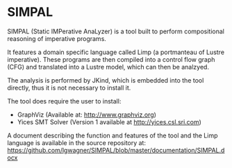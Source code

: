 # SIMPAL

SIMPAL (Static IMPerative AnaLyzer) is a tool built to perform compositional reasoning of imperative programs.

It features a domain specific language called Limp (a portmanteau of Lustre imperative). These programs are
then compiled into a control flow graph (CFG) and translated into a Lustre model, which can then be analzyed.

The analysis is performed by JKind, which is embedded into the tool directly, thus it is not necessary to install it.

The tool does require the user to install:
- GraphViz (Available at: http://www.graphviz.org)
- Yices SMT Solver (Version 1 available at http://yices.csl.sri.com)

A document describing the function and features of the tool and the Limp language is available in the source repository at:
https://github.com/lgwagner/SIMPAL/blob/master/documentation/SIMPAL.docx

